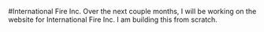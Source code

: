 #International Fire Inc.
Over the next couple months, I will be working on
the website for International Fire Inc.
I am building this from scratch.
